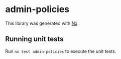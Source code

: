# admin-policies

This library was generated with [Nx](https://nx.dev).

## Running unit tests

Run `nx test admin-policies` to execute the unit tests.
